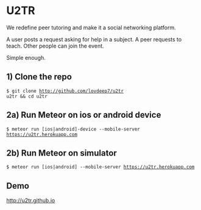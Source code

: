 # U2TR

We redefine peer tutoring and make it a social networking platform. 

A user posts a request asking for help in a subject. A peer requests to teach. Other people can join the event.

Simple enough.


## 1) Clone the repo

<code>$ git clone http://github.com/lovdeep7/u2tr u2tr && cd u2tr</code>

## 2a) Run Meteor on ios or android device

<code>$ meteor run [ios|android]-device --mobile-server https://u2tr.herokuapp.com</code>

## 2b) Run Meteor on simulator

<code>$ meteor run [ios|android] --mobile-server https://u2tr.herokuapp.com</code>

## Demo 

http://u2tr.github.io